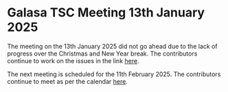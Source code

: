 # Galasa TSC Meeting 13th January 2025

The meeting on the 13th January 2025 did not go ahead due to the lack of progress over the Christmas and New Year break. The contributors continue to work on the issues in the link [here](https://github.com/orgs/galasa-dev/projects/3).

The next meeting is scheduled for the 11th February 2025. The contributors continue to meet as per the calendar [here](https://lists.openmainframeproject.org/g/galasa-discussion/calendar).
